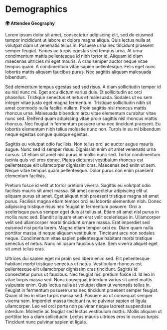 # Demographics

**🌍 Attendee Geography**

<geo-chart adapter="google" :data="[['United States',218],['United Kingdom',95],['Germany',78],['Netherlands',63],['France',20],['Canada',14],['Italy',13],['Spain',12],['Switzerland',12],['Portugal',11],['Belgium',7],['Israel',6],['Australia',5],['Austria',5],['Brazil',4],['Denmark',4],['Sweden',4],['Chile',3],['China',3],['Hong Kong S',3],['India',3],['Norway',3],['Finland',2],['Greece',2],['Hungary',2],['Japan',2],['Korea South',2],['Mexico',2],['Russia',2],['Taiwan',2],['Croatia',1],['Czech Republic',1],['Ireland',1],['New Zealand',1],['Poland',1],['Romania',1]]"></geo-chart>


Lorem ipsum dolor sit amet, consectetur adipiscing elit, sed do eiusmod tempor incididunt ut labore et dolore magna aliqua. Quis lectus nulla at volutpat diam ut venenatis tellus in. Posuere urna nec tincidunt praesent semper feugiat. Fames ac turpis egestas sed tempus urna. At urna condimentum mattis pellentesque id nibh tortor id. Aliquam id diam maecenas ultricies mi eget mauris. A cras semper auctor neque vitae tempus quam. A condimentum vitae sapien pellentesque. Felis eget nunc lobortis mattis aliquam faucibus purus. Nec sagittis aliquam malesuada bibendum.

Sed elementum tempus egestas sed sed risus. A diam sollicitudin tempor id eu nisl nunc mi. Eget arcu dictum varius duis. Et sollicitudin ac orci phasellus. Tristique senectus et netus et malesuada. Sodales ut eu sem integer vitae justo eget magna fermentum. Tristique sollicitudin nibh sit amet commodo nulla facilisi nullam. Proin sagittis nisl rhoncus mattis rhoncus urna. Malesuada bibendum arcu vitae elementum curabitur vitae nunc sed. Eleifend quam adipiscing vitae proin sagittis nisl rhoncus mattis rhoncus. Nec feugiat in fermentum posuere urna nec tincidunt praesent. Eu lobortis elementum nibh tellus molestie nunc non. Turpis in eu mi bibendum neque egestas congue quisque egestas.

Sagittis eu volutpat odio facilisis. Non tellus orci ac auctor augue mauris augue. Nunc sed id semper risus. Dignissim enim sit amet venenatis urna cursus. Ut etiam sit amet nisl purus in mollis nunc sed. Tortor condimentum lacinia quis vel eros donec. Platea dictumst vestibulum rhoncus est pellentesque elit ullamcorper dignissim cras. Maecenas sed enim ut sem. Neque vitae tempus quam pellentesque. Dolor purus non enim praesent elementum facilisis.

Pretium fusce id velit ut tortor pretium viverra. Sagittis eu volutpat odio facilisis mauris sit amet massa. Sit amet consectetur adipiscing elit ut aliquam purus sit amet. Eget aliquet nibh praesent tristique magna sit amet purus. Facilisis magna etiam tempor orci eu lobortis elementum nibh. Donec adipiscing tristique risus nec feugiat in fermentum posuere. Orci a scelerisque purus semper eget duis at tellus at. Etiam sit amet nisl purus in mollis nunc sed. Blandit aliquam etiam erat velit scelerisque in. Ullamcorper velit sed ullamcorper morbi tincidunt ornare massa. Erat imperdiet sed euismod nisi porta lorem. Magna etiam tempor orci eu. Diam quam nulla porttitor massa id neque aliquam vestibulum. Tincidunt arcu non sodales neque. Condimentum vitae sapien pellentesque habitant morbi tristique senectus et netus. Nunc mi ipsum faucibus vitae. Sem viverra aliquet eget sit amet tellus cras.

Ultrices dui sapien eget mi proin sed libero enim sed. Elit pellentesque habitant morbi tristique senectus et netus. Vestibulum rhoncus est pellentesque elit ullamcorper dignissim cras tincidunt. Sagittis id consectetur purus ut faucibus. Nec feugiat nisl pretium fusce id. Id leo in vitae turpis massa sed. Nunc consequat interdum varius sit amet mattis vulputate enim. Quis lectus nulla at volutpat diam ut venenatis tellus in. Feugiat in fermentum posuere urna nec tincidunt praesent semper feugiat. Quam id leo in vitae turpis massa sed. Posuere ac ut consequat semper viverra nam. Imperdiet massa tincidunt nunc pulvinar sapien et ligula ullamcorper. Leo vel orci porta non pulvinar neque laoreet suspendisse interdum. Molestie ac feugiat sed lectus vestibulum mattis. Mollis aliquam ut porttitor leo a diam sollicitudin. Lectus mauris ultrices eros in cursus turpis. Tincidunt nunc pulvinar sapien et ligula.

<script>
export default {
  mounted () {
    let script = document.createElement('script')
    script.setAttribute('src', 'https://www.gstatic.com/charts/loader.js')
    document.head.appendChild(script)
  }
}
</script>